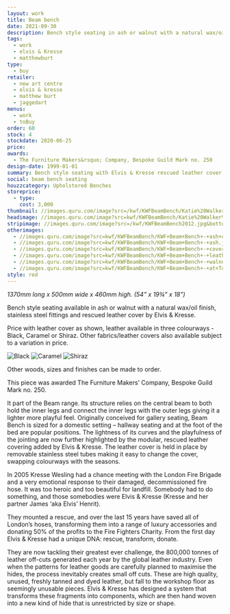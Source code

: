 ```yaml
---
layout: work
title: Beam bench
date: 2021-09-30
description: Bench style seating in ash or walnut with a natural wax/oil finish, stainless steel fittings and rescued leather cover by Elvis & Kresse. Ideal for the modern home.
tags:
  - work
  - elvis & Kresse
  - matthewburt
type:
  - buy
retailer:
  - new art centre
  - elvis & kresse
  - matthew burt
  - jaggedart
menus:
  - work
  - toBuy
order: 60
stock: 4
stockdate: 2020-06-25
price:
awards:
  - The Furniture Makers&rsquo; Company, Bespoke Guild Mark no. 250
design-date: 1999-01-01
summary: Bench style seating with Elvis & Kresse rescued leather cover.
social: beam bench seating
houzzcategory: Upholstered Benches
storeprice:
  - type:
    cost: 3,000
thumbnail: //images.quru.com/image?src=/kwf/KWFBeamBench/Katie%20Walker%20Furniture%20-%20Beam%20Bench.jpg&right=0.67188&left=0.0625&top=0.05093&bottom=0.9537&width=175&height=175&fill=auto
headimage: //images.quru.com/image?src=kwf/KWFBeamBench/Katie%20Walker%20Furniture%20-%20Beam%20Bench.jpg
stripimage: //images.quru.com/image?src=/kwf/KWFBeamBench2012.jpg&bottom=0.83568&top=0.25822&autocropfit=1&fill=auto
otherimages:
  - //images.quru.com/image?src=kwf/KWFBeamBench/KWF+Beam+Bench+-+ash+under.jpg
  - //images.quru.com/image?src=kwf/KWFBeamBench/KWF+Beam+Bench+-+ash.jpg
  - //images.quru.com/image?src=kwf/KWFBeamBench/KWF+Beam+Bench+-+cover+detail.jpg
  - //images.quru.com/image?src=kwf/KWFBeamBench/KWF+Beam+Bench+-+leather+details.jpg
  - //images.quru.com/image?src=kwf/KWFBeamBench/KWF+Beam+Bench+-+walnut+end.jpg
  - //images.quru.com/image?src=kwf/KWFBeamBench/KWF+Beam+Bench+-+at+Tonge.jpg
style: red
---
```

_1370mm long x 500mm wide x 460mm high. (54” x 19&frac34;” x 18”)_

Bench style seating available in ash or walnut with a natural wax/oil finish, stainless steel fittings and rescued leather cover by Elvis & Kresse.

Price with leather cover as shown, leather available in three colourways - Black, Caramel or Shiraz. Other fabrics/leather covers also available subject to a variation in price.

<div class='grid clearfix'>
<img src='//images.quru.com/image?src=kwf/KWFBeamBench/Elvis%20and%20Kresse%20swatch.jpg&right=0.39688&bottom=0.46729&left=0.08438&width=175&icc=srgb' class='cell' alt='Black'/>
<img src='//images.quru.com/image?src=kwf/KWFBeamBench/Elvis%20and%20Kresse%20swatch.jpg&right=0.4875&bottom=0.99533&left=0.175&width=175&icc=srgb&top=0.52804' class='cell' alt='Caramel'/>
<img src='//images.quru.com/image?src=kwf/KWFBeamBench/Elvis%20and%20Kresse%20swatch.jpg&right=0.90625&bottom=0.49065&left=0.59375&width=175&icc=srgb&top=0.02336' class='cell' alt='Shiraz'/>
</div>

Other woods, sizes and finishes can be made to order.

This piece was awarded The Furniture Makers’ Company, Bespoke Guild Mark no. 250.

It part of the Beam range. Its structure relies on the central beam to both hold the inner legs and connect the inner legs with the outer legs giving it a lighter more playful feel. Originally conceived for gallery seating, Beam Bench is sized for a domestic setting – hallway seating and at the foot of the bed are popular positions. The lightness of its curves and the playfulness of the jointing are now further highlighted by the modular, rescued leather covering added by Elvis & Kresse. The leather cover is held in place by removable stainless steel tubes making it easy to change the cover, swapping colourways with the seasons.

In 2005 Kresse Wesling had a chance meeting with the London Fire Brigade and a very emotional response to their damaged, decommissioned fire hose. It was too heroic and too beautiful for landfill. Somebody had to do something, and those somebodies were Elvis & Kresse (Kresse and her partner James ‘aka Elvis’ Henrit).

They mounted a rescue, and over the last 15 years have saved all of London’s hoses, transforming them into a range of luxury accessories and donating 50% of the profits to the Fire Fighters Charity. From the first day Elvis & Kresse had a unique DNA: rescue, transform, donate.

They are now tackling their greatest ever challenge, the 800,000 tonnes of leather off-cuts generated each year by the global leather industry. Even when the patterns for leather goods are carefully planned to maximise the hides, the process inevitably creates small off cuts. These are high quality, unused, freshly tanned and dyed leather, but fall to the workshop floor as seemingly unusable pieces. Elvis & Kresse has designed a system that transforms these fragments into components, which are then hand woven into a new kind of hide that is unrestricted by size or shape.
